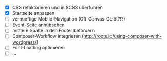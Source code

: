 - [x] CSS refaktorieren und in SCSS überführen
- [x] Startseite anpassen
- [ ] vernünftige Mobile-Navigation (Off-Canvas-Gelöt?!?)
- [ ] Event-Seite anhübschen
- [ ] mittlere Spalte in den Footer befördern
- [ ] Composer-Workflow integrieren (http://roots.io/using-composer-with-wordpress/)
- [ ] Font-Loading optimieren
- [ ] …